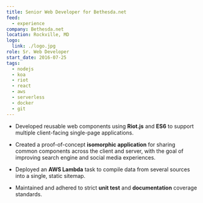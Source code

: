 ```yaml
---
title: Senior Web Developer for Bethesda.net
feed:
  - experience
company: Bethesda.net
location: Rockville, MD
logo:
  link: ./logo.jpg
role: Sr. Web Developer
start_date: 2016-07-25
tags:
  - nodejs
  - koa
  - riot
  - react
  - aws
  - serverless
  - docker
  - git
---
```


* Developed reusable web components using **Riot.js** and **ES6** to support
  multiple client-facing single-page applications.

* Created a proof-of-concept **isomorphic application** for sharing common
  components across the client and server, with the goal of improving search
  engine and social media experiences.

* Deployed an **AWS Lambda** task to compile data from several sources into
  a single, static sitemap.

* Maintained and adhered to strict **unit test** and **documentation**
  coverage standards.
